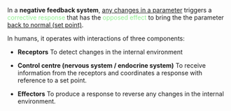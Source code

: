 In a **negative feedback system**, <u>any changes in a parameter</u> triggers a <span style="color: lightgreen">corrective response</span> that has the <span style="color: lightgreen">opposed effect</span> to bring the the parameter <u>back to normal (set point)</u>.

In humans, it operates with interactions of three components:
- **Receptors**
  To detect changes in the internal environment

- **Control centre (nervous system / endocrine system)**
  To receive information from the receptors and coordinates a response with reference to a set point.

- **Effectors**
  To produce a response to reverse any changes in the internal environment.
